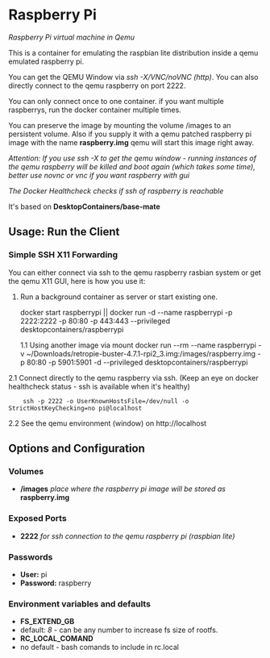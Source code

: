 # Raspberry Pi
_Raspberry Pi virtual machine in Qemu_

This is a container for emulating the raspbian lite distribution inside a qemu emulated raspberry pi.

You can get the QEMU Window via _ssh -X/VNC/noVNC (http)_. You can also directly connect to the qemu raspberry on port 2222.

You can only connect once to one container. if you want multiple raspberrys, run the docker container multiple times.

You can preserve the image by mounting the volume /images to an persistent volume.
Also if you supply it with a qemu patched raspberry pi image with the name __raspberry.img__ qemu will start this image right away.

_Attention: If you use ssh -X to get the qemu window - running instances of the qemu raspberry will be killed and boot again (which takes some time), better use novnc or vnc if you want raspberry with gui_

_The Docker Healthcheck checks if ssh of raspberry is reachable_

It's based on __DesktopContainers/base-mate__

## Usage: Run the Client


### Simple SSH X11 Forwarding

You can either connect via ssh to the qemu raspberry rasbian system or get the qemu X11 GUI, here is how you use it:

  1. Run a background container as server or start existing one.

        docker start raspberrypi || docker run -d --name raspberrypi -p 2222:2222 -p 80:80 -p 443:443 --privileged desktopcontainers/raspberrypi
        
        1.1 Using another image via mount
        docker run --rm --name raspberrypi -v ~/Downloads/retropie-buster-4.7.1-rpi2_3.img:/images/raspberry.img -p 80:80 -p 5901:5901 -d --privileged desktopcontainers/raspberrypi

     
  2.1 Connect directly to the qemu raspberry via ssh. (Keep an eye on docker healthcheck status - ssh is available when it's healthy)
  
        ssh -p 2222 -o UserKnownHostsFile=/dev/null -o StrictHostKeyChecking=no pi@localhost
        
  2.2 See the qemu environment (window) on http://localhost

## Options and Configuration

### Volumes

* __/images__ _place where the raspberry pi image will be stored as_ __raspberry.img__


### Exposed Ports

* __2222__ _for ssh connection to the qemu raspberry pi (raspbian lite)_

### Passwords

* __User:__ pi
* __Password:__ raspberry

### Environment variables and defaults

* __FS\_EXTEND\_GB__
 * default: _8_ - can be any number to increase fs size of rootfs.
* __RC\_LOCAL\_COMAND__
 * no default - bash comands to include in rc.local

